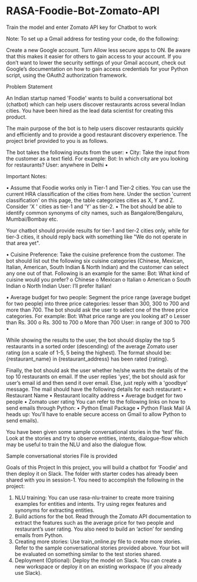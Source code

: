 # RASA-Foodie-Bot-Zomato-API

Train the model and enter Zomato API key for Chatbot to work

Note: To set up a Gmail address for testing your code, do the following:

Create a new Google account.
Turn Allow less secure apps to ON. Be aware that this makes it easier for others to gain access to your account.
If you don’t want to lower the security settings of your Gmail account, check out Google’s documentation on how to gain access credentials for your Python script, using the OAuth2 authorization framework.


Problem Statement

An Indian startup named 'Foodie' wants to build a conversational bot (chatbot) which can help users discover restaurants across several Indian cities. You have been hired as the lead data scientist for creating this product.
 
The main purpose of the bot is to help users discover restaurants quickly and efficiently and to provide a good restaurant discovery experience. The project brief provided to you is as follows.
 
The bot takes the following inputs from the user:
•	City: Take the input from the customer as a text field. For example:
Bot: In which city are you looking for restaurants?
User: anywhere in Delhi
•	 
 
 
Important Notes: 

•	Assume that Foodie works only in Tier-1 and Tier-2 cities. You can use the current HRA classification of the cities from here. Under the section 'current classification' on this page, the table categorizes cities as X, Y and Z. Consider 'X ' cities as tier-1 and 'Y' as tier-2. 
•	The bot should be able to identify common synonyms of city names, such as Bangalore/Bengaluru, Mumbai/Bombay etc.
 
Your chatbot should provide results for tier-1 and tier-2 cities only, while for tier-3 cities, it should reply back with something like "We do not operate in that area yet".
 
•	Cuisine Preference: Take the cuisine preference from the customer. The bot should list out the following six cuisine categories (Chinese, Mexican, Italian, American, South Indian & North Indian) and the customer can select any one out of that. Following is an example for the same:
Bot: What kind of cuisine would you prefer?
o	Chinese
o	Mexican
o	Italian
o	American
o	South Indian
o	North Indian
User: I’ll prefer Italian!
 
 
 
 
 
 
 
 
 
 
 
 
•	Average budget for two people: Segment the price range (average budget for two people) into three price categories: lesser than 300, 300 to 700 and more than 700. The bot should ask the user to select one of the three price categories. For example:
Bot: What price range are you looking at?
o	Lesser than Rs. 300
o	Rs. 300 to 700
o	More than 700
User: in range of 300 to 700
•	 
 
 
 
 
 
 
 
While showing the results to the user, the bot should display the top 5 restaurants in a sorted order (descending) of the average Zomato user rating (on a scale of 1-5, 5 being the highest). The format should be: {restaurant_name} in {restaurant_address} has been rated {rating}.

Finally, the bot should ask the user whether he/she wants the details of the top 10 restaurants on email. If the user replies 'yes', the bot should ask for user’s email id and then send it over email. Else, just reply with a 'goodbye' message. The mail should have the following details for each restaurant:
•	Restaurant Name
•	Restaurant locality address
•	Average budget for two people
•	Zomato user rating
You can refer to the following links on how to send emails through Python:
•	Python Email Package
•	Python Flask Mail
(A heads up: You'll have to enable secure access on Gmail to allow Python to send emails).
 
You have been given some sample conversational stories in the ‘test’ file. Look at the stories and try to observe entities, intents, dialogue-flow which may be useful to train the NLU and also the dialogue flow.

Sample conversational stories
 File is provided
 
Goals of this Project
In this project, you will build a chatbot for ‘Foodie’ and then deploy it on Slack. The folder with starter codes has already been shared with you in session-1. You need to accomplish the following in the project:
1.	NLU training: You can use rasa-nlu-trainer to create more training examples for entities and intents. Try using regex features and synonyms for extracting entities.
2.	Build actions for the bot. Read through the Zomato API documentation to extract the features such as the average price for two people and restaurant’s user rating. You also need to build an ‘action’ for sending emails from Python.
3.	Creating more stories: Use train_online.py file to create more stories. Refer to the sample conversational stories provided above.  Your bot will be evaluated on something similar to the test stories shared.
4.	Deployment (Optional): Deploy the model on Slack. You can create a new workspace or deploy it on an existing workspace (if you already use Slack).

